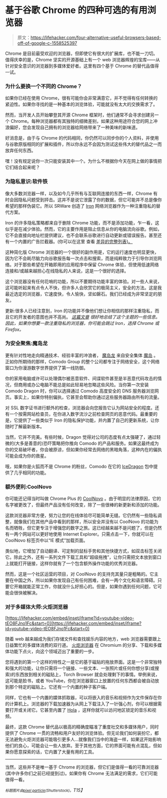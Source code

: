 # 基于谷歌 Chrome 的四种可选的有用浏览器

> 原文：<https://lifehacker.com/four-alternative-useful-browsers-based-off-of-google-c-1558525397>

Chrome 是目前最受欢迎的浏览器，但即使它有很大的扩展库，也不能一刀切。值得庆幸的是，Chrome 坚实的开源基础上有一个 web 浏览器辉煌的宝库——从针对安全意识的浏览器到多媒体爱好者。这里有四个基于 Chrome 的替代品值得一试。



### 为什么要换一个不同的 Chrome？

如果你已经在使用 Chrome，很有可能你会非常满意它，并不觉得有任何转换的紧迫性。如果你寻找的是一种基本的浏览体验，可能就没有太大的交换需求了。

然而，当开发人员开始攀登其开源 Chrome 框架时，他们通常不会寻求创建另一个 Chrome。每种浏览器都有其独特的细微差别，如果这种用途符合您的网上冲浪偏好，您会发现自己拥有的浏览器给网络带来了一种美味的新味道。

好消息是，由于与 Chrome 的代码相同，你仍然可以同步你的个人资料，并使用与谷歌原版相同的扩展和插件，所以你永远不会因为测试这些伟大的替代品之一而放弃任何东西。

嘿！没有规定说你一次只能安装其中一个。为什么不根据你今天在网上做的事情把它们结合起来呢？

### 为隐私意识:软件铁

像大多数浏览器一样，以及如今几乎所有与互联网连接的东西一样，Chrome 有时会因隐私问题受到抨击。这并不是说它泄露了你的数据，但它可能并不总是像你希望的那样伪装它。所以 SRWare 创造了 [Iron](http://www.srware.net/en/software_srware_iron.php) 网络浏览器作为一种注重隐私的替代方案。

Iron 的许多隐私策略都来自于删除 Chrome 功能，而不是添加功能，乍一看，这似乎是在减少体验。然而，它的主要作用是阻止信息从你的电脑流向谷歌。例如，它不会直接向地址栏提供建议，也不会联系谷歌进行自动更新或错误报告。甚至还有一个内置的广告拦截器。(你可以在这里 查看 [差异的完整列表)。](http://www.srware.net/en/software_srware_iron_chrome_vs_iron.php)

这种简化版 Chrome 浏览器的一个很好的副作用是，它的运行速度也明显更快，因为它不会耗尽脑力向谷歌报告每一次点击和搜索，而是纯粹致力于引导你浏览网络。对于那些希望在开箱即用的应用程序中保留 Chrome 体验，但使用低速网络连接和/或越来越担心在线隐私的人来说，这是一个很好的选择。

这个浏览器没有任何花哨的功能，所以不要期待功能丰富的体验。对一些人来说，这可能听起来有点令人不快，但许多人会欣赏它的极简主义，安全的方法。这是我最近选定的浏览器，它速度快，令人愉快，坚如磐石。我们已经成为非常坚定的朋友。

更新:很多人已经注意到，Iron 的功能并不像他们想让你相信的那样注重隐私，而且它的开发者的意图也并不高尚。 [*这篇文章*](http://www.insanitybit.com/2012/06/23/srware-iron-browser-a-real-private-alternative-to-chrome-21/) *很好地总结了这个主题的一些信息。因此，如果你想要一款注重隐私的浏览器，你可能会跳过 Iron，选择 Chrome 或 Firefox。*

### 为安全聚焦:魔岛龙

更有针对性地走向精通技术、经验丰富的冲浪者， [魔岛龙](http://www.comodo.com/home/browsers-toolbars/browser.php) 来自安全集体 [魔岛](http://www.comodo.com) 。正如你所期待的那样，Comodo Group 的整个公司都专注于网络安全，这个网络窗口为你漫游数字世界提供了第一线防御。

你的家用电脑或许可以处理偶尔被恶意软件、间谍软件甚至是半恶意代码攻击的情况，但商用或办公电脑不能总是如此轻易地忽略这些风险。当你第一次安装 Comodo Dragon 时，你可以选择通过 Comodo 高度安全的 DNS 服务器浏览网页。事实上，如果你特别偏执，它甚至会帮助你通过这些服务器路由所有的流量。

对 SSL 数字证书进行额外的检查，浏览器会向您报告它认为网站安全的程度。还有一个按需网站检查员，在你进入数字流沙之前检查网页的恶意代码。最重要的是，它提供了一些类似于 Iron 的隐私保护功能，并内置了自己的更新系统，让你随时了解最新版本。

当然，它并不完美。有些时候，Dragon 觉得对公司的态度有点太强硬了，通过轻微的(大多是善意的)恐吓策略把你推向 Comodo 的产品和服务。如果这最终成为你的交易破坏者，你会被原谅，但如果你经常去网络的黑暗角落，这种内在的偏执可能会成为你的救星。

哦，如果你是火狐而不是 Chrome 的粉丝，Comodo 在它的 [IceDragon](http://www.comodo.com/home/browsers-toolbars/icedragon-browser.php) 包中提供了几乎相同的功能。

### 额外便利:CoolNovo

你可能还记得当时叫做 Chrome Plus 的 [CoolNovo](http://www.fsllq.com) 。由于明显的法律原因，它的名字被更改了，但最终产品没有任何改变，除了一些很棒的新更新和添加的功能。

这款浏览器非常方便，努力让您的在线体验尽可能简单无缝。它仍然有一些隐私调整，就像我们在其他产品中看到的那样，所以安全并没有以 CoolNovo 的功能为名而牺牲，但它更专注于增强您的数字之旅。这已经越来越不是问题了，但是仍然有一两个网站可以更好地使用 Internet Explorer。只需点击一下，你就可以在 CoolNovo 标签页中以“IE 模式”加载页面。

类似地，它增加了自动翻译、可定制的鼠标手势和其他快捷方式，如双击标签关闭它。除此之外，还有一系列文件下载工具和“超级拖拽”，让你只需把文本放到窗口上就能打开链接，这样你就有了一个包含额外操作功能的优秀浏览器。

然而，这是一个社区运营的项目，对 CoolNovo 的支持充其量只是粗略的。它主要在中国之外，所以如果你发现自己有任何困难，会有一两个文化和语言障碍。只要它开箱就能正常工作，你就没什么好担心的。但是，如果你遇到任何问题，它可能会很快被解决。

### 对于多媒体大师:火炬浏览器

 [https://lifehacker.com/embed/inset/iframe?id=youtube-video-tEO8FJno1Fc&start=0](https://lifehacker.com/embed/inset/iframe?id=youtube-video-tEO8FJno1Fc&start=0) 

随着 web 越来越成为我们存储文件和查找娱乐内容的地方，web 浏览器需要跟上日益繁忙的多媒体消费的双行道。 [火炬浏览器](http://www.torchbrowser.com/) 在 Chromium 的分享、下载和多媒体功能下点火，向这个领域迈出了重要的一步。

您将遇到的第一个这样的特性之一是它的基于磁贴的拖放界面。这是一个非常独特和强大的功能，让你只需将一个链接、一些文本、一张照片或任何你想分享(或搜索)的东西放到相关的磁贴上，Torch Browser 就会处理剩下的事情。举例来说，这可能是脸书，或者 YouTube，你在浏览器窗口上放置的任何东西都会被自动放到那个特定的磁贴上。它还有一个内置的种子客户端。

同样，它也有一个内置的媒体抓取器，可以将嵌入的音乐和视频作为文件保存在你的计算机上。浏览器的下载加速器为从网上下载注入了一针强心剂，你可以根据需要打开或关闭它。它甚至内置了 [Hola](https://hola.org/) ，这样你就可以访问地区锁定的音乐和视频。

最终，这款 Chrome 替代品以极高的精确度瞄准了重度社交和多媒体用户，同时提供了 Chrome 一贯的流畅和用户友好的浏览体验。但无论我们如何装扮它，都无法避免火炬浏览器可能吸引更多人...就像我们当中的海盗一样，如果这开始影响他们的良心，可能会让一些人放弃。至于其他方面，它的界面可能有点混乱，但如果你愿意探索的话，它内置了大量有用的工具。

* * *

当然，这些并不是唯一基于 Chrome 的浏览器，但它们是值得一看的可靠浏览器(其中许多你们之前已经提到过)。如果你有 Chrome 无法满足的需求，它们可能值得一看。

*<small>标题图片由</small>*[*<small>pixel particle</small>*](http://www.shutterstock.com/pic.mhtml?id=93373657&src=id)*<small>(Shutterstock)。</small>T15】*